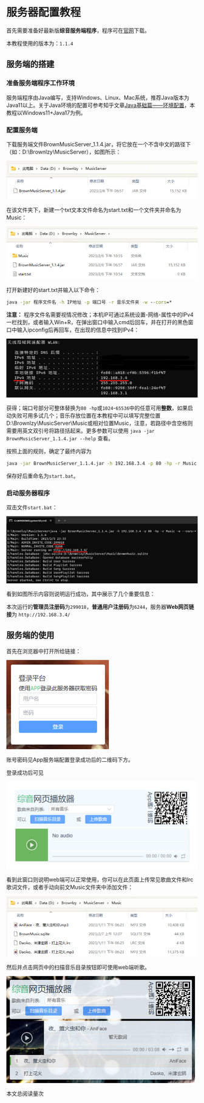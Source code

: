 # 服务器配置教程

<script async src="//busuanzi.ibruce.info/busuanzi/2.3/busuanzi.pure.mini.js">
</script>

首先需要准备好最新版**综音服务端程序**，程序可在[官网](https://brownlzy.github.io/MyOtaInfo/MusicPlayer/)下载。

本教程使用的版本为：```1.1.4```

## 服务端的搭建

### 准备服务端程序工作环境

服务端程序由Java编写，支持Windows、Linux、Mac系统，推荐Java版本为Java11以上。关于Java环境的配置可参考知乎文章[Java基础篇——环境配置](https://zhuanlan.zhihu.com/p/107859108)，本教程以Windows11+Java17为例。

### 配置服务端

下载服务端文件BrownMusicServer\_1.1.4.jar，将它放在一个不含中文的路径下（如：D:\\Brownlzy\\MusicServer），如图所示：

![773cfcd201d4075e6f70bf8161253e47.png](./image/773cfcd201d4075e6f70bf8161253e47.png)

在该文件夹下，新建一个txt文本文件命名为start.txt和一个文件夹并命名为Music：

![55e3a0bced21be2429b4e3f1a6817a8c.png](./image/55e3a0bced21be2429b4e3f1a6817a8c.png)

打开新建好的start.txt并输入以下命令：

```cmd
java -jar 程序文件名 -h IP地址 -p 端口号 -r 音乐文件夹 -w --cors=*
```

**注意：** 程序文件名需要视情况修改；本机IP可通过系统设置-网络-属性中的IPv4一栏找到，或者输入Win+R，在弹出窗口中输入cmd后回车，并在打开的黑色窗口中输入ipconfig后再回车，在出现的信息中找到IPv4：

![3d7270008d5d16fc3153128b162e2b16.png](./image/3d7270008d5d16fc3153128b162e2b16.png)

获得；端口号部分可整体替换为```80 -hp```或```1024```-```65536```中的任意可用**整数**，如果启动失败可用多试几个；音乐存放位置在本教程中可以填写完整位置D:\\Brownlzy\\MusicServer\\Music或相对位置Music，注意，若路径中含空格则需要用英文双引号将路径括起来。更多参数可以使用 ```java -jar BrownMusicServer_1.1.4.jar --help``` 查看。

按照上面的规则，确定了最终内容为

```cmd
java -jar BrownMusicServer_1.1.4.jar -h 192.168.3.4 -p 80 -hp -r Music -w --cors=*
```

保存好后重命名为```start.bat```。

### 启动服务器程序

双击文件```start.bat```：

![5eb6dc4fc0f415a88d9e562fbc77bbbb.png](./image/5eb6dc4fc0f415a88d9e562fbc77bbbb.png)

看到如图所示内容则说明运行成功，其中展示了几个重要信息：

本次运行的**管理员注册码**为```299018```，**普通用户注册码**为```6244```，服务器**Web网页链接**为 ```http://192.168.3.4/```

## 服务端的使用

首先在浏览器中打开所给链接：

![291d4b0827a377fb1f42185bf4d7652a.png](./image/291d4b0827a377fb1f42185bf4d7652a.png)

账号密码见App服务端配置登录成功后的二维码下方。

登录成功后可见

![54883268d7eb54a624a0261a68f62402.png](./image/54883268d7eb54a624a0261a68f62402.png)

看到此窗口则说明web端可以正常使用，你可以在此页面上传常见歌曲文件和lrc歌词文件，或者手动向前文Music文件夹中添加文件：

![b3b21eaa291a337ab60432c5a17abc0c.png](./image/b3b21eaa291a337ab60432c5a17abc0c.png)

然后并点击网页中的扫描音乐目录按钮即可使用web端听歌。

![1f843fb6001eabb4bd65d0e0c69be934.png](./image/1f843fb6001eabb4bd65d0e0c69be934.png)

本文总阅读量<span id="busuanzi_value_page_pv"></span>次